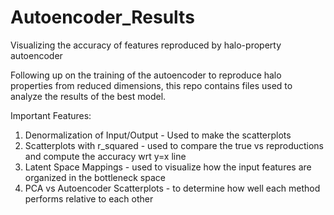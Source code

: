 # Autoencoder_Results
Visualizing the accuracy of features reproduced by halo-property autoencoder

Following up on the training of the autoencoder to reproduce halo properties from reduced dimensions, this repo contains 
files used to analyze the results of the best model.

Important Features:
1. Denormalization of Input/Output - Used to make the scatterplots
2. Scatterplots with r_squared  - used to compare the true vs reproductions and compute the accuracy wrt y=x line
3. Latent Space Mappings  - used to visualize how the input features are organized in the bottleneck space
4. PCA vs Autoencoder Scatterplots - to determine how well each method performs relative to each other
